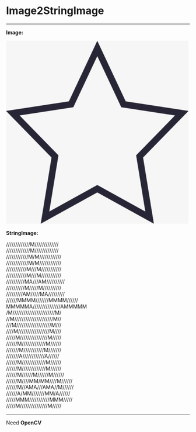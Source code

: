 # Image2StringImage
* * *

**Image:**

![Image](https://raw.githubusercontent.com/Wddsauo/Image2StringImage/master/cmake-build-release/logo.png)

**StringImage:**

/////////////M/////////////  
/////////////M/////////////  
////////////M/M////////////  
////////////M/M////////////  
///////////M///M///////////  
///////////M///M///////////  
//////////MA///AM//////////  
//////////M/////M//////////  
/////////AM/////MA/////////  
//////MMMM///////MMMM//////  
MMMMMA///////////////AMMMMM  
/M///////////////////////M/  
//M/////////////////////M//  
///M///////////////////M///  
////M/////////////////M////  
/////M///////////////M/////  
//////M/////////////M//////  
///////M///////////M///////  
///////A////////////A//////  
//////M/////////////M//////  
//////M/////////////M//////  
//////M//////M//////M//////  
//////M////MM/MM////M//////  
//////M//AMA///AMA//M//////  
//////A/MM///////MM/A//////  
/////MMM///////////MMM/////  
/////M///////////////M/////  

* * *

Need **OpenCV**
